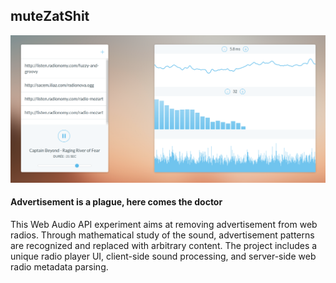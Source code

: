 ## muteZatShit

![mute zat shit](https://raw.githubusercontent.com/ornicar/muteZatShit/master/src/images/screenshot.png)

#### Advertisement is a plague, here comes the doctor

This Web Audio API experiment aims at removing advertisement from web radios.
Through mathematical study of the sound,
advertisement patterns are recognized and replaced with arbitrary content.
The project includes a unique radio player UI, client-side sound processing,
and server-side web radio metadata parsing.
